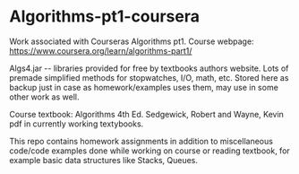 # Algorithms-pt1-coursera
Work associated with Courseras Algorithms pt1.
Course webpage: https://www.coursera.org/learn/algorithms-part1/

Algs4.jar -- libraries provided for free by textbooks authors website.  Lots of premade simplified methods for stopwatches, I/O, math, etc.  Stored here as backup just in case as homework/examples uses them, may use in some other work as well.

Course textbook:  Algorithms 4th Ed. Sedgewick, Robert and Wayne, Kevin
pdf in currently working textybooks.

This repo contains homework assignments in addition to miscellaneous code/code examples done while working on course or reading textbook, for example basic data structures like Stacks, Queues.  
